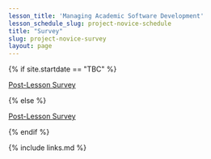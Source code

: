 ```yaml
---
lesson_title: 'Managing Academic Software Development'
lesson_schedule_slug: project-novice-schedule
title: "Survey"
slug: project-novice-survey
layout: page
---
```


{% if site.startdate == "TBC" %}
<p><a href="https://docs.google.com/forms/d/e/1FAIpQLScX7g5AZ6sV7TzA4VPPrvBua55lD_rnif6GiPD2_TnuNBBlpg/viewform?usp=pp_url&entry.1679853141={{ site.form_title }}">Post-Lesson Survey</a></p>
{% else %}
<p><a href="https://docs.google.com/forms/d/e/1FAIpQLScX7g5AZ6sV7TzA4VPPrvBua55lD_rnif6GiPD2_TnuNBBlpg/viewform?usp=pp_url&entry.1679853141={{ site.form_title }}&entry.1100485531={{ site.startdate }}">Post-Lesson Survey</a></p>
{% endif %}

{% include links.md %}
